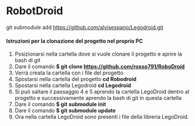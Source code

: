 # RobotDroid

git submodule add https://github.com/alvisespano/Legodroid.git



#### Istruzioni per la clonazione del progetto nel proprio PC

1. Posizionarsi nella cartella dove si vuole clonare il progetto e aprire la bash di git
2. Dare il comando **$ git clone https://github.com/rosso791/RoboDroid**
3. Verrà creata la cartella con i file del progetto
4. Spostarsi nella cartella del progetto **cd Robodroid**
5. Spostarsi nella cartella Legodroid **cd Legodroid**
6. Si può saltare il passaggio 4 e 5 aprendo la cartella LegoDroid dentro al progetto e successivamente aprendo la bash di git in questa cartella
7. Dare il comando **$ git submodule init**
8. Dare il comando **$ git submodule update**
9. Ora nella cartella LegoDroid sono presenti i file della libreria LegoDroid.

#### 

